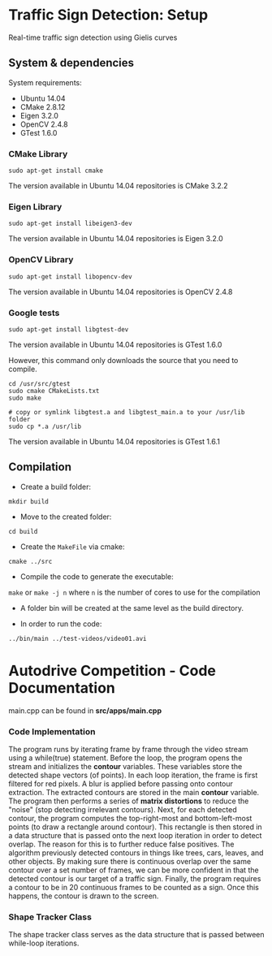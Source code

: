 # Traffic Sign Detection: Setup
Real-time traffic sign detection using Gielis curves

## System & dependencies

System requirements:

* Ubuntu 14.04
* CMake 2.8.12
* Eigen 3.2.0
* OpenCV 2.4.8
* GTest 1.6.0

### CMake Library

`sudo apt-get install cmake`

The version available in Ubuntu 14.04 repositories is CMake 3.2.2

### Eigen Library

`sudo apt-get install libeigen3-dev`

The version available in Ubuntu 14.04 repositories is Eigen 3.2.0

### OpenCV Library

`sudo apt-get install libopencv-dev`

The version available in Ubuntu 14.04 repositories is OpenCV 2.4.8

### Google tests

`sudo apt-get install libgtest-dev`

The version available in Ubuntu 14.04 repositories is GTest 1.6.0

However, this command only downloads the source that you need to compile.

```
cd /usr/src/gtest
sudo cmake CMakeLists.txt
sudo make

# copy or symlink libgtest.a and libgtest_main.a to your /usr/lib folder
sudo cp *.a /usr/lib
```

The version available in Ubuntu 14.04 repositories is GTest 1.6.1

## Compilation

* Create a build folder:

`mkdir build`

* Move to the created folder:

`cd build`

* Create the `MakeFile` via cmake:

`cmake ../src`

* Compile the code to generate the executable:

`make` or `make -j n` where `n` is the number of cores to use for the compilation

* A folder bin will be created at the same level as the build directory.

* In order to run the code:

`../bin/main ../test-videos/video01.avi`

# Autodrive Competition - Code Documentation
main.cpp can be found in **src/apps/main.cpp**

### Code Implementation
The program runs by iterating frame by frame through the video stream using a while(true) statement. Before the loop, the program opens the stream and initializes the **contour** variables. These variables store the detected shape vectors (of points). In each loop iteration, the frame is first filtered for red pixels. A blur is applied before passing onto contour extraction. The extracted contours are stored in the main **contour** variable. The program then performs a series of **matrix distortions** to reduce the "noise" (stop detecting irrelevant contours). Next, for each detected contour, the program computes the top-right-most and bottom-left-most points (to draw a rectangle around contour). This rectangle is then stored in a data structure that is passed onto the next loop iteration in order to detect overlap. The reason for this is to further reduce false positives. The algorithm previously detected contours in things like trees, cars, leaves, and other objects. By making sure there is continuous overlap over the same contour over a set number of frames, we can be more confident in that the detected contour is our target of a traffic sign. Finally, the program requires a contour to be in 20 continuous frames to be counted as a sign. Once this happens, the contour is drawn to the screen. 

### Shape Tracker Class
The shape tracker class serves as the data structure that is passed between while-loop iterations.

